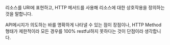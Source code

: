 리소스를 URI에 표현하고, HTTP 메서드를 사용해 리소스에 대한 상호작용을 정의하는 것을 말합니다.

API메시지가 의도하는 바를 명확하게 나타낼 수 있는 점이 장점이나, HTTP Method 형태가 제한적이라 모든 경우를 100% restful하지 못하다는 것이 단점이라 생각합니다.